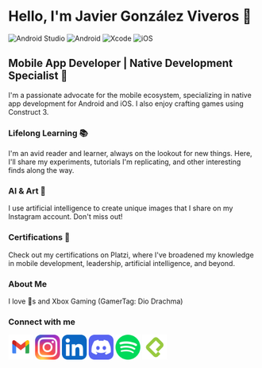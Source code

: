 # Hello, I'm Javier González Viveros 👋

![Android Studio](https://img.shields.io/badge/android%20studio-346ac1?style=for-the-badge&logo=android%20studio&logoColor=white) ![Android](https://img.shields.io/badge/Android-3DDC84?style=for-the-badge&logo=android&logoColor=white) ![Xcode](https://img.shields.io/badge/Xcode-007ACC?style=for-the-badge&logo=Xcode&logoColor=white) ![iOS](https://img.shields.io/badge/iOS-000000?style=for-the-badge&logo=ios&logoColor=white)

## Mobile App Developer | Native Development Specialist 📱

I'm a passionate advocate for the mobile ecosystem, specializing in native app development for Android and iOS. I also enjoy crafting games using Construct 3.

### Lifelong Learning 📚
I'm an avid reader and learner, always on the lookout for new things. Here, I'll share my experiments, tutorials I'm replicating, and other interesting finds along the way.

### AI & Art 🎨
I use artificial intelligence to create unique images that I share on my Instagram account. Don't miss out!

### Certifications 🏅
Check out my certifications on Platzi, where I've broadened my knowledge in mobile development, leadership, artificial intelligence, and beyond.

### About Me 
 I love 🐶s and Xbox Gaming (GamerTag: Dio Drachma)

 ### Connect with me
 [<img src="https://github.com/DeveloperJGV/DeveloperJGV/raw/main/gmail-svgrepo-com.svg" width="50" height="50">](mailto:developer.jgv@gmail.com)
 [<img src="https://github.com/DeveloperJGV/DeveloperJGV/raw/main/Instagram.svg" width="50" height="50">](https://www.instagram.com/iartbydio/)
 [<img src="https://github.com/DeveloperJGV/DeveloperJGV/raw/main/LinkedIn.svg" width="50" height="50">](https://www.linkedin.com/in/javier-gonz%C3%A1lez-viveros-dev/)
 [<img src="https://github.com/DeveloperJGV/DeveloperJGV/raw/main/Discord.svg" width="50" height="50">](https://discordapp.com/users/307261730336014354)
 [<img src="https://github.com/DeveloperJGV/DeveloperJGV/raw/main/spotify-color-svgrepo-com.svg" width="50" height="50">](https://open.spotify.com/user/diodrachma)
 [<img src="https://github.com/DeveloperJGV/DeveloperJGV/raw/main/Platzi.png" width="50" height="50">](https://platzi.com/p/diodrachma/)

 



<!--
**DeveloperJGV/DeveloperJGV** is a ✨ _special_ ✨ repository because its `README.md` (this file) appears on your GitHub profile.

Here are some ideas to get you started:

- 🔭 I’m currently working on ...
- 🌱 I’m currently learning ...
- 👯 I’m looking to collaborate on ...
- 🤔 I’m looking for help with ...
- 💬 Ask me about ...
- 📫 How to reach me: ...
- 😄 Pronouns: ...
- ⚡ Fun fact: ...
-->
